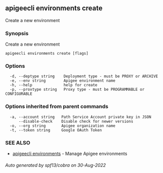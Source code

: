 ## apigeecli environments create

Create a new environment

### Synopsis

Create a new environment

```
apigeecli environments create [flags]
```

### Options

```
  -d, --deptype string    Deployment type - must be PROXY or ARCHIVE
  -e, --env string        Apigee environment name
  -h, --help              help for create
  -p, --proxtype string   Proxy type - must be PROGRAMMABLE or CONFIGURABLE
```

### Options inherited from parent commands

```
  -a, --account string   Path Service Account private key in JSON
      --disable-check    Disable check for newer versions
  -o, --org string       Apigee organization name
  -t, --token string     Google OAuth Token
```

### SEE ALSO

* [apigeecli environments](apigeecli_environments.md)	 - Manage Apigee environments

###### Auto generated by spf13/cobra on 30-Aug-2022
